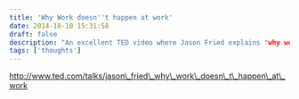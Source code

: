 ```yaml
---
title: 'Why Work doesn''t happen at work'
date: 2014-10-10 15:31:58
draft: false
description: "An excellent TED video where Jason Fried explains "why work doesn't happen at work""
tags: ['thoughts']
---
```


http://www.ted.com/talks/jason\_fried\_why\_work\_doesn\_t\_happen\_at\_work